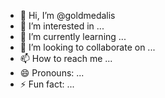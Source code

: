 - 👋 Hi, I’m @goldmedalis
- 👀 I’m interested in ...
- 🌱 I’m currently learning ...
- 💞️ I’m looking to collaborate on ...
- 📫 How to reach me ...
- 😄 Pronouns: ...
- ⚡ Fun fact: ...

<!---
goldmedalis/goldmedalis is a ✨ special ✨ repository because its `README.md` (this file) appears on your GitHub profile.
You can click the Preview link to take a look at your changes.
--->
